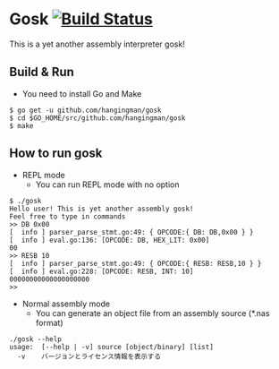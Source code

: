 # Gosk [![Build Status](https://travis-ci.org/hangingman/gosk.svg?branch=master)](https://travis-ci.org/hangingman/gosk)

This is a yet another assembly interpreter gosk!

## Build & Run

* You need to install Go and Make

```
$ go get -u github.com/hangingman/gosk
$ cd $GO_HOME/src/github.com/hangingman/gosk
$ make
```

## How to run gosk

* REPL mode
  * You can run REPL mode with no option

```
$ ./gosk
Hello user! This is yet another assembly gosk!
Feel free to type in commands
>> DB 0x00
[  info ] parser_parse_stmt.go:49: { OPCODE:{ DB: DB,0x00 } }
[  info ] eval.go:136: [OPCODE: DB, HEX_LIT: 0x00]
00
>> RESB 10
[  info ] parser_parse_stmt.go:49: { OPCODE:{ RESB: RESB,10 } }
[  info ] eval.go:228: [OPCODE: RESB, INT: 10]
00000000000000000000
>>
```

* Normal assembly mode
  * You can generate an object file from an assembly source (*.nas format)

```
./gosk --help
usage:  [--help | -v] source [object/binary] [list]
  -v	バージョンとライセンス情報を表示する
```
